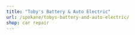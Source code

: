 ```yaml
---
title: "Toby's Battery & Auto Electric"
url: /spokane/tobys-battery-and-auto-electric/
shop: car repair
---
```

